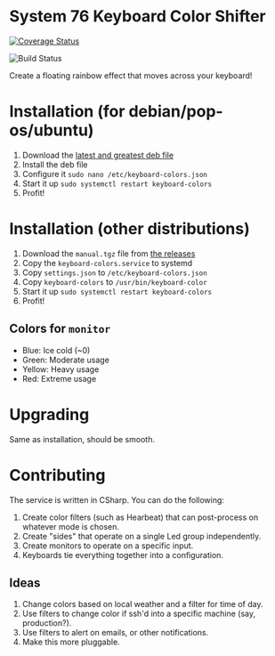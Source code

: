 # System 76 Keyboard Color Shifter

[![Coverage Status](https://coveralls.io/repos/github/withinboredom/system-76-keyboards/badge.svg?branch=master)](https://coveralls.io/github/withinboredom/system-76-keyboards?branch=master)

![Build Status](https://github.com/withinboredom/system-76-keyboards/workflows/Builder/badge.svg)

Create a floating rainbow effect that moves across your keyboard!

# Installation (for debian/pop-os/ubuntu)

1. Download the [latest and greatest deb file](https://github.com/withinboredom/system-76-keyboards/releases)
1. Install the deb file
1. Configure it `sudo nano /etc/keyboard-colors.json`
1. Start it up `sudo systemctl restart keyboard-colors`
1. Profit! 

# Installation (other distributions)

1. Download the `manual.tgz` file from [the releases](https://github.com/withinboredom/system-76-keyboards/releases)
1. Copy the `keyboard-colors.service` to systemd
1. Copy `settings.json` to `/etc/keyboard-colors.json`
1. Copy `keyboard-colors` to `/usr/bin/keyboard-color`
1. Start it up `sudo systemctl restart keyboard-colors`
1. Profit!

## Colors for `monitor`

- Blue: Ice cold (~0)
- Green: Moderate usage
- Yellow: Heavy usage
- Red: Extreme usage

# Upgrading

Same as installation, should be smooth.

# Contributing

The service is written in CSharp. You can do the following:

1. Create color filters (such as Hearbeat) that can post-process on whatever mode is chosen.
1. Create "sides" that operate on a single Led group independently.
1. Create monitors to operate on a specific input.
1. Keyboards tie everything together into a configuration.

## Ideas

1. Change colors based on local weather and a filter for time of day.
1. Use filters to change color if ssh'd into a specific machine (say, production?).
1. Use filters to alert on emails, or other notifications.
1. Make this more pluggable.
